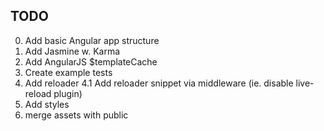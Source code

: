 ## TODO

0. Add basic Angular app structure
1. Add Jasmine w. Karma
2. Add AngularJS $templateCache
3. Create example tests
4. Add reloader
  4.1 Add reloader snippet via middleware (ie. disable live-reload plugin)
5. Add styles
6. merge assets with public
